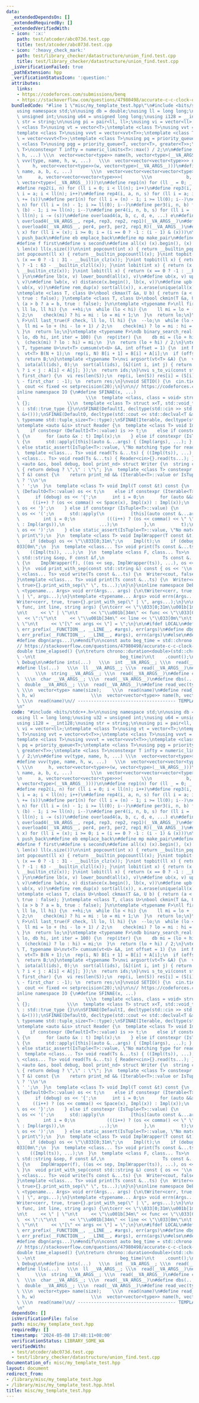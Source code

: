 ```yaml
---
data:
  _extendedDependsOn: []
  _extendedRequiredBy: []
  _extendedVerifiedWith:
  - icon: ':x:'
    path: test/atcoder/abc073d.test.cpp
    title: test/atcoder/abc073d.test.cpp
  - icon: ':heavy_check_mark:'
    path: test/library_checker/datastructure/union_find.test.cpp
    title: test/library_checker/datastructure/union_find.test.cpp
  _isVerificationFailed: true
  _pathExtension: hpp
  _verificationStatusIcon: ':question:'
  attributes:
    links:
    - https://codeforces.com/submissions/benq
    - https://stackoverflow.com/questions/47980498/accurate-c-c-clock-on-a-multi-core-processor-with-auto-overclock?noredirect=1&lq=1
  bundledCode: "#line 1 \"misc/my_template_test.hpp\"\n#include <bits/stdc++.h>\n\n\
    using namespace std;\n\nusing db = double;\nusing ll = long long;\nusing u32 =\
    \ unsigned int;\nusing u64 = unsigned long long;\nusing i128 = __int128;\nusing\
    \ str = string;\n\nusing pi = pair<ll, ll>;\nusing vi = vector<ll>;\ntemplate\
    \ <class T>\nusing vt = vector<T>;\ntemplate <class T>\nusing vvt = vector<vt<T>>;\n\
    template <class T>\nusing vvvt = vector<vvt<T>>;\ntemplate <class T>\nusing vvvvt\
    \ = vector<vvvt<T>>;\ntemplate <class T>\nusing pq = priority_queue<T>;\ntemplate\
    \ <class T>\nusing pqg = priority_queue<T, vector<T>, greater<T>>;\ntemplate <class\
    \ T>\nconstexpr T infty = numeric_limits<T>::max() / 2;\n\n#define vv(type, name,\
    \ h, ...) \\\n  vector<vector<type>> name(h, vector<type>(__VA_ARGS__))\n#define\
    \ vvv(type, name, h, w, ...)   \\\n  vector<vector<vector<type>>> name( \\\n \
    \     h, vector<vector<type>>(w, vector<type>(__VA_ARGS__)))\n#define vvvv(type,\
    \ name, a, b, c, ...)       \\\n  vector<vector<vector<vector<type>>>> name( \\\
    \n      a, vector<vector<vector<type>>>(       \\\n             b, vector<vector<type>>(c,\
    \ vector<type>(__VA_ARGS__))))\n\n#define rep1(n) for (ll _ = 0; _ < ll(n); _++)\n\
    #define rep2(i, n) for (ll i = 0; i < ll(n); i++)\n#define rep3(i, a, n) for (ll\
    \ i = a; i < ll(n); i++)\n#define rep4(i, a, n, s) for (ll i = a; i < ll(n); i\
    \ += (s))\n#define per1(n) for (ll i = (n) - 1; i >= ll(0); i--)\n#define per2(i,\
    \ n) for (ll i = (n) - 1; i >= ll(0); i--)\n#define per3(i, n, b) for (ll i =\
    \ (b) - 1; i >= ll(n); i--)\n#define per4(i, n, b, s) for (ll i = (b) - 1; i >=\
    \ ll(n); i -= (s))\n#define overload4(a, b, c, d, e, ...) e\n#define rep(...)\
    \ overload4(__VA_ARGS__, rep4, rep3, rep2, rep1)(__VA_ARGS__)\n#define per(...)\
    \ overload4(__VA_ARGS__, per4, per3, per2, rep1_R)(__VA_ARGS__)\n#define for_subset(i,\
    \ x) for (ll i = (x); i >= 0; i = (i == 0 ? -1 : (i - 1) & (x)))\n\n#define pb\
    \ push_back\n#define eb emplace_back\n#define mp make_pair\n#define mt make_tuple\n\
    #define f first\n#define s second\n#define all(x) (x).begin(), (x).end()\n#define\
    \ len(x) ll(x.size())\n\nint popcount(int x) { return __builtin_popcount(x); }\n\
    int popcount(ll x) { return __builtin_popcountll(x); }\nint topbit(int x) { return\
    \ (x == 0 ? -1 : 31 - __builtin_clz(x)); }\nint topbit(ll x) { return (x == 0\
    \ ? -1 : 63 - __builtin_clzll(x)); }\nint lobit(int x) { return (x == 0 ? -1 :\
    \ __builtin_ctz(x)); }\nint lobit(ll x) { return (x == 0 ? -1 : __builtin_ctzll(x));\
    \ }\n\n#define lb(x, v) lower_bound(all(x), v)\n#define ub(x, v) upper_bound(all(x),\
    \ v)\n#define lwb(x, v) distance(x.begin(), lb(x, v))\n#define upb(x, v) distance(x.begin(),\
    \ ub(x, v))\n#define rem_dup(x) sort(all(x)), x.erase(unique(all(x)), x.end())\n\
    \ntemplate <class T, class U>\nbool ckmax(T &a, U b) { return (a < b ? a = b,\
    \ true : false); }\ntemplate <class T, class U>\nbool ckmin(T &a, U b) { return\
    \ (a > b ? a = b, true : false); }\n\ntemplate <typename F>\nll first_true(F check,\
    \ ll lo, ll hi) {\n  ++hi;\n  while (lo < hi) {\n    ll mi = lo + (hi - lo) /\
    \ 2;\n    check(mi) ? hi = mi : lo = mi + 1;\n  }\n  return lo;\n}\ntemplate <typename\
    \ F>\nll last_true(F check, ll lo, ll hi) {\n  --lo;\n  while (lo < hi) {\n  \
    \  ll mi = lo + (hi - lo + 1) / 2;\n    check(mi) ? lo = mi : hi = mi - 1;\n \
    \ }\n  return lo;\n}\ntemplate <typename F>\ndb binary_search_real(F check, db\
    \ lo, db hi, int iter = 100) {\n  rep(iter) {\n    db mi = (lo + hi) / 2;\n  \
    \  (check(mi) ? lo : hi) = mi;\n  }\n  return (lo + hi) / 2;\n}\ntemplate <typename\
    \ T, typename U>\nvt<T> cumsum(vt<U> &A, int offset = 1) {\n  int N = len(A);\n\
    \  vt<T> B(N + 1);\n  rep(i, N) B[i + 1] = B[i] + A[i];\n  if (offset == 0) B.erase(B.begin());\n\
    \  return B;\n}\ntemplate <typename T>\nvi argsort(vt<T> &A) {\n  vi ids(len(A));\n\
    \  iota(all(ids), 0);\n  sort(all(ids), [&](int i, int j) { return A[i] == A[j]\
    \ ? i < j : A[i] < A[j]; });\n  return ids;\n}\nvi s_to_vi(const str &S, char\
    \ first_char) {\n  vi res(len(S));\n  rep(i, len(S)) res[i] = (S[i] != '?' ? S[i]\
    \ - first_char : -1); \n  return res;\n}\nvoid SETIO() {\n  cin.tie(nullptr)->sync_with_stdio(false);\n\
    \  cout << fixed << setprecision(20);\n}\n\n// https://codeforces.com/submissions/benq\n\
    inline namespace IO {\n#define SFINAE(x, ...)                                \
    \                         \\\n  template <class, class = void> struct x : std::false_type\
    \ {};              \\\n  template <class T> struct x<T, std::void_t<__VA_ARGS__>>\
    \ : std::true_type {}\n\nSFINAE(DefaultI, decltype(std::cin >> std::declval<T\
    \ &>()));\nSFINAE(DefaultO, decltype(std::cout << std::declval<T &>()));\nSFINAE(IsTuple,\
    \ typename std::tuple_size<T>::type);\nSFINAE(Iterable, decltype(std::begin(std::declval<T>())));\n\
    \ntemplate <auto &is> struct Reader {\n  template <class T> void Impl(T &t) {\n\
    \    if constexpr (DefaultI<T>::value) is >> t;\n    else if constexpr (Iterable<T>::value)\
    \ {\n      for (auto &x : t) Impl(x);\n    } else if constexpr (IsTuple<T>::value)\
    \ {\n      std::apply([this](auto &...args) { (Impl(args), ...); }, t);\n    }\
    \ else static_assert(IsTuple<T>::value, \"No matching type for read\");\n  }\n\
    \  template <class... Ts> void read(Ts &...ts) { ((Impl(ts)), ...); }\n};\ntemplate\
    \ <class... Ts> void read(Ts &...ts) { Reader<cin>{}.read(ts...); }\n\ntemplate\
    \ <auto &os, bool debug, bool print_nd> struct Writer {\n  string comma() const\
    \ { return debug ? \",\" : \"\"; }\n  template <class T> constexpr char Space(const\
    \ T &) const {\n    return print_nd && (Iterable<T>::value or IsTuple<T>::value)\
    \ ? '\\n'\n                                                                 :\
    \ ' ';\n  }\n  template <class T> void Impl(T const &t) const {\n    if constexpr\
    \ (DefaultO<T>::value) os << t;\n    else if constexpr (Iterable<T>::value) {\n\
    \      if (debug) os << '{';\n      int i = 0;\n      for (auto &&x : t)\n   \
    \     ((i++) ? (os << comma() << Space(x), Impl(x)) : Impl(x));\n      if (debug)\
    \ os << '}';\n    } else if constexpr (IsTuple<T>::value) {\n      if (debug)\
    \ os << '(';\n      std::apply(\n          [this](auto const &...args) {\n   \
    \         int i = 0;\n            (((i++) ? (os << comma() << \" \", Impl(args))\
    \ : Impl(args)),\n             ...);\n          },\n          t);\n      if (debug)\
    \ os << ')';\n    } else static_assert(IsTuple<T>::value, \"No matching type for\
    \ print\");\n  }\n  template <class T> void ImplWrapper(T const &t) const {\n\
    \    if (debug) os << \"\\033[0;31m\";\n    Impl(t);\n    if (debug) os << \"\\\
    033[0m\";\n  }\n  template <class... Ts> void print(Ts const &...ts) const {\n\
    \    ((Impl(ts)), ...);\n  }\n  template <class F, class... Ts>\n  void print_with_sep(const\
    \ std::string &sep, F const &f,\n                      Ts const &...ts) const\
    \ {\n    ImplWrapper(f), ((os << sep, ImplWrapper(ts)), ...), os << '\\n';\n \
    \ }\n  void print_with_sep(const std::string &) const { os << '\\n'; }\n};\ntemplate\
    \ <class... Ts> void write(Ts const &...ts) {\n  Writer<cout, false, true>{}.print(ts...);\n\
    }\ntemplate <class... Ts> void print(Ts const &...ts) {\n  Writer<cout, false,\
    \ true>{}.print_with_sep(\" \", ts...);\n}\n}\ninline namespace Debug {\ntemplate\
    \ <typename... Args> void err(Args... args) {\n\tWriter<cerr, true, false>{}.print_with_sep(\"\
    \ | \", args...);\n}\ntemplate <typename... Args> void errn(Args... args) {\n\t\
    Writer<cerr, true, true>{}.print_with_sep(\" | \", args...);\n}\n\nvoid err_prefix(str\
    \ func, int line, string args) {\n\tcerr << \"\\033[0;31m\\u001b[1mDEBUG\\033[0m\"\
    \n\t     << \" | \"\n\t     << \"\\u001b[34m\" << func << \"\\033[0m\"\n\t   \
    \  << \":\"\n\t     << \"\\u001b[34m\" << line << \"\\033[0m\"\n\t     << \" -\
    \ \"\n\t     << \"[\" << args << \"] = \";\n}\n\n#ifdef LOCAL\n#define dbg(args...)\
    \ err_prefix(__FUNCTION__, __LINE__, #args), err(args)\n#define dbgn(args...)\
    \ err_prefix(__FUNCTION__, __LINE__, #args), errn(args)\n#else\n#define dbg(...)\n\
    #define dbgn(args...)\n#endif\n\nconst auto beg_time = std::chrono::high_resolution_clock::now();\n\
    // https://stackoverflow.com/questions/47980498/accurate-c-c-clock-on-a-multi-core-processor-with-auto-overclock?noredirect=1&lq=1\n\
    double time_elapsed() {\n\treturn chrono::duration<double>(std::chrono::high_resolution_clock::now()\
    \ -\n\t                                beg_time)\n\t    .count();\n}\n}  // namespace\
    \ Debug\n\n#define ints(...)   \\\n  int __VA_ARGS__; \\\n  read(__VA_ARGS__)\n\
    #define lls(...)   \\\n  ll __VA_ARGS__; \\\n  read(__VA_ARGS__)\n#define strs(...)\
    \      \\\n  string __VA_ARGS__; \\\n  read(__VA_ARGS__)\n#define chars(...) \
    \  \\\n  char __VA_ARGS__; \\\n  read(__VA_ARGS__)\n#define dbs(...)      \\\n\
    \  double __VA_ARGS__; \\\n  read(__VA_ARGS__)\n#define read_vec(type, name, size)\
    \ \\\n  vector<type> name(size);    \\\n  read(name)\n#define read_vv(type, name,\
    \ h, w)                     \\\n  vector<vector<type>> name(h, vector<type>(w));\
    \ \\\n  read(name)\n// ------------------------------------- TEMPLATE ABOVE ------------------------------//\n\
    \n"
  code: "#include <bits/stdc++.h>\n\nusing namespace std;\n\nusing db = double;\n\
    using ll = long long;\nusing u32 = unsigned int;\nusing u64 = unsigned long long;\n\
    using i128 = __int128;\nusing str = string;\n\nusing pi = pair<ll, ll>;\nusing\
    \ vi = vector<ll>;\ntemplate <class T>\nusing vt = vector<T>;\ntemplate <class\
    \ T>\nusing vvt = vector<vt<T>>;\ntemplate <class T>\nusing vvvt = vector<vvt<T>>;\n\
    template <class T>\nusing vvvvt = vector<vvvt<T>>;\ntemplate <class T>\nusing\
    \ pq = priority_queue<T>;\ntemplate <class T>\nusing pqg = priority_queue<T, vector<T>,\
    \ greater<T>>;\ntemplate <class T>\nconstexpr T infty = numeric_limits<T>::max()\
    \ / 2;\n\n#define vv(type, name, h, ...) \\\n  vector<vector<type>> name(h, vector<type>(__VA_ARGS__))\n\
    #define vvv(type, name, h, w, ...)   \\\n  vector<vector<vector<type>>> name(\
    \ \\\n      h, vector<vector<type>>(w, vector<type>(__VA_ARGS__)))\n#define vvvv(type,\
    \ name, a, b, c, ...)       \\\n  vector<vector<vector<vector<type>>>> name( \\\
    \n      a, vector<vector<vector<type>>>(       \\\n             b, vector<vector<type>>(c,\
    \ vector<type>(__VA_ARGS__))))\n\n#define rep1(n) for (ll _ = 0; _ < ll(n); _++)\n\
    #define rep2(i, n) for (ll i = 0; i < ll(n); i++)\n#define rep3(i, a, n) for (ll\
    \ i = a; i < ll(n); i++)\n#define rep4(i, a, n, s) for (ll i = a; i < ll(n); i\
    \ += (s))\n#define per1(n) for (ll i = (n) - 1; i >= ll(0); i--)\n#define per2(i,\
    \ n) for (ll i = (n) - 1; i >= ll(0); i--)\n#define per3(i, n, b) for (ll i =\
    \ (b) - 1; i >= ll(n); i--)\n#define per4(i, n, b, s) for (ll i = (b) - 1; i >=\
    \ ll(n); i -= (s))\n#define overload4(a, b, c, d, e, ...) e\n#define rep(...)\
    \ overload4(__VA_ARGS__, rep4, rep3, rep2, rep1)(__VA_ARGS__)\n#define per(...)\
    \ overload4(__VA_ARGS__, per4, per3, per2, rep1_R)(__VA_ARGS__)\n#define for_subset(i,\
    \ x) for (ll i = (x); i >= 0; i = (i == 0 ? -1 : (i - 1) & (x)))\n\n#define pb\
    \ push_back\n#define eb emplace_back\n#define mp make_pair\n#define mt make_tuple\n\
    #define f first\n#define s second\n#define all(x) (x).begin(), (x).end()\n#define\
    \ len(x) ll(x.size())\n\nint popcount(int x) { return __builtin_popcount(x); }\n\
    int popcount(ll x) { return __builtin_popcountll(x); }\nint topbit(int x) { return\
    \ (x == 0 ? -1 : 31 - __builtin_clz(x)); }\nint topbit(ll x) { return (x == 0\
    \ ? -1 : 63 - __builtin_clzll(x)); }\nint lobit(int x) { return (x == 0 ? -1 :\
    \ __builtin_ctz(x)); }\nint lobit(ll x) { return (x == 0 ? -1 : __builtin_ctzll(x));\
    \ }\n\n#define lb(x, v) lower_bound(all(x), v)\n#define ub(x, v) upper_bound(all(x),\
    \ v)\n#define lwb(x, v) distance(x.begin(), lb(x, v))\n#define upb(x, v) distance(x.begin(),\
    \ ub(x, v))\n#define rem_dup(x) sort(all(x)), x.erase(unique(all(x)), x.end())\n\
    \ntemplate <class T, class U>\nbool ckmax(T &a, U b) { return (a < b ? a = b,\
    \ true : false); }\ntemplate <class T, class U>\nbool ckmin(T &a, U b) { return\
    \ (a > b ? a = b, true : false); }\n\ntemplate <typename F>\nll first_true(F check,\
    \ ll lo, ll hi) {\n  ++hi;\n  while (lo < hi) {\n    ll mi = lo + (hi - lo) /\
    \ 2;\n    check(mi) ? hi = mi : lo = mi + 1;\n  }\n  return lo;\n}\ntemplate <typename\
    \ F>\nll last_true(F check, ll lo, ll hi) {\n  --lo;\n  while (lo < hi) {\n  \
    \  ll mi = lo + (hi - lo + 1) / 2;\n    check(mi) ? lo = mi : hi = mi - 1;\n \
    \ }\n  return lo;\n}\ntemplate <typename F>\ndb binary_search_real(F check, db\
    \ lo, db hi, int iter = 100) {\n  rep(iter) {\n    db mi = (lo + hi) / 2;\n  \
    \  (check(mi) ? lo : hi) = mi;\n  }\n  return (lo + hi) / 2;\n}\ntemplate <typename\
    \ T, typename U>\nvt<T> cumsum(vt<U> &A, int offset = 1) {\n  int N = len(A);\n\
    \  vt<T> B(N + 1);\n  rep(i, N) B[i + 1] = B[i] + A[i];\n  if (offset == 0) B.erase(B.begin());\n\
    \  return B;\n}\ntemplate <typename T>\nvi argsort(vt<T> &A) {\n  vi ids(len(A));\n\
    \  iota(all(ids), 0);\n  sort(all(ids), [&](int i, int j) { return A[i] == A[j]\
    \ ? i < j : A[i] < A[j]; });\n  return ids;\n}\nvi s_to_vi(const str &S, char\
    \ first_char) {\n  vi res(len(S));\n  rep(i, len(S)) res[i] = (S[i] != '?' ? S[i]\
    \ - first_char : -1); \n  return res;\n}\nvoid SETIO() {\n  cin.tie(nullptr)->sync_with_stdio(false);\n\
    \  cout << fixed << setprecision(20);\n}\n\n// https://codeforces.com/submissions/benq\n\
    inline namespace IO {\n#define SFINAE(x, ...)                                \
    \                         \\\n  template <class, class = void> struct x : std::false_type\
    \ {};              \\\n  template <class T> struct x<T, std::void_t<__VA_ARGS__>>\
    \ : std::true_type {}\n\nSFINAE(DefaultI, decltype(std::cin >> std::declval<T\
    \ &>()));\nSFINAE(DefaultO, decltype(std::cout << std::declval<T &>()));\nSFINAE(IsTuple,\
    \ typename std::tuple_size<T>::type);\nSFINAE(Iterable, decltype(std::begin(std::declval<T>())));\n\
    \ntemplate <auto &is> struct Reader {\n  template <class T> void Impl(T &t) {\n\
    \    if constexpr (DefaultI<T>::value) is >> t;\n    else if constexpr (Iterable<T>::value)\
    \ {\n      for (auto &x : t) Impl(x);\n    } else if constexpr (IsTuple<T>::value)\
    \ {\n      std::apply([this](auto &...args) { (Impl(args), ...); }, t);\n    }\
    \ else static_assert(IsTuple<T>::value, \"No matching type for read\");\n  }\n\
    \  template <class... Ts> void read(Ts &...ts) { ((Impl(ts)), ...); }\n};\ntemplate\
    \ <class... Ts> void read(Ts &...ts) { Reader<cin>{}.read(ts...); }\n\ntemplate\
    \ <auto &os, bool debug, bool print_nd> struct Writer {\n  string comma() const\
    \ { return debug ? \",\" : \"\"; }\n  template <class T> constexpr char Space(const\
    \ T &) const {\n    return print_nd && (Iterable<T>::value or IsTuple<T>::value)\
    \ ? '\\n'\n                                                                 :\
    \ ' ';\n  }\n  template <class T> void Impl(T const &t) const {\n    if constexpr\
    \ (DefaultO<T>::value) os << t;\n    else if constexpr (Iterable<T>::value) {\n\
    \      if (debug) os << '{';\n      int i = 0;\n      for (auto &&x : t)\n   \
    \     ((i++) ? (os << comma() << Space(x), Impl(x)) : Impl(x));\n      if (debug)\
    \ os << '}';\n    } else if constexpr (IsTuple<T>::value) {\n      if (debug)\
    \ os << '(';\n      std::apply(\n          [this](auto const &...args) {\n   \
    \         int i = 0;\n            (((i++) ? (os << comma() << \" \", Impl(args))\
    \ : Impl(args)),\n             ...);\n          },\n          t);\n      if (debug)\
    \ os << ')';\n    } else static_assert(IsTuple<T>::value, \"No matching type for\
    \ print\");\n  }\n  template <class T> void ImplWrapper(T const &t) const {\n\
    \    if (debug) os << \"\\033[0;31m\";\n    Impl(t);\n    if (debug) os << \"\\\
    033[0m\";\n  }\n  template <class... Ts> void print(Ts const &...ts) const {\n\
    \    ((Impl(ts)), ...);\n  }\n  template <class F, class... Ts>\n  void print_with_sep(const\
    \ std::string &sep, F const &f,\n                      Ts const &...ts) const\
    \ {\n    ImplWrapper(f), ((os << sep, ImplWrapper(ts)), ...), os << '\\n';\n \
    \ }\n  void print_with_sep(const std::string &) const { os << '\\n'; }\n};\ntemplate\
    \ <class... Ts> void write(Ts const &...ts) {\n  Writer<cout, false, true>{}.print(ts...);\n\
    }\ntemplate <class... Ts> void print(Ts const &...ts) {\n  Writer<cout, false,\
    \ true>{}.print_with_sep(\" \", ts...);\n}\n}\ninline namespace Debug {\ntemplate\
    \ <typename... Args> void err(Args... args) {\n\tWriter<cerr, true, false>{}.print_with_sep(\"\
    \ | \", args...);\n}\ntemplate <typename... Args> void errn(Args... args) {\n\t\
    Writer<cerr, true, true>{}.print_with_sep(\" | \", args...);\n}\n\nvoid err_prefix(str\
    \ func, int line, string args) {\n\tcerr << \"\\033[0;31m\\u001b[1mDEBUG\\033[0m\"\
    \n\t     << \" | \"\n\t     << \"\\u001b[34m\" << func << \"\\033[0m\"\n\t   \
    \  << \":\"\n\t     << \"\\u001b[34m\" << line << \"\\033[0m\"\n\t     << \" -\
    \ \"\n\t     << \"[\" << args << \"] = \";\n}\n\n#ifdef LOCAL\n#define dbg(args...)\
    \ err_prefix(__FUNCTION__, __LINE__, #args), err(args)\n#define dbgn(args...)\
    \ err_prefix(__FUNCTION__, __LINE__, #args), errn(args)\n#else\n#define dbg(...)\n\
    #define dbgn(args...)\n#endif\n\nconst auto beg_time = std::chrono::high_resolution_clock::now();\n\
    // https://stackoverflow.com/questions/47980498/accurate-c-c-clock-on-a-multi-core-processor-with-auto-overclock?noredirect=1&lq=1\n\
    double time_elapsed() {\n\treturn chrono::duration<double>(std::chrono::high_resolution_clock::now()\
    \ -\n\t                                beg_time)\n\t    .count();\n}\n}  // namespace\
    \ Debug\n\n#define ints(...)   \\\n  int __VA_ARGS__; \\\n  read(__VA_ARGS__)\n\
    #define lls(...)   \\\n  ll __VA_ARGS__; \\\n  read(__VA_ARGS__)\n#define strs(...)\
    \      \\\n  string __VA_ARGS__; \\\n  read(__VA_ARGS__)\n#define chars(...) \
    \  \\\n  char __VA_ARGS__; \\\n  read(__VA_ARGS__)\n#define dbs(...)      \\\n\
    \  double __VA_ARGS__; \\\n  read(__VA_ARGS__)\n#define read_vec(type, name, size)\
    \ \\\n  vector<type> name(size);    \\\n  read(name)\n#define read_vv(type, name,\
    \ h, w)                     \\\n  vector<vector<type>> name(h, vector<type>(w));\
    \ \\\n  read(name)\n// ------------------------------------- TEMPLATE ABOVE ------------------------------//\n\
    \n"
  dependsOn: []
  isVerificationFile: false
  path: misc/my_template_test.hpp
  requiredBy: []
  timestamp: '2024-05-08 17:48:11+08:00'
  verificationStatus: LIBRARY_SOME_WA
  verifiedWith:
  - test/atcoder/abc073d.test.cpp
  - test/library_checker/datastructure/union_find.test.cpp
documentation_of: misc/my_template_test.hpp
layout: document
redirect_from:
- /library/misc/my_template_test.hpp
- /library/misc/my_template_test.hpp.html
title: misc/my_template_test.hpp
---
```

